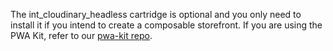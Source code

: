 The int_cloudinary_headless cartridge is optional and you only need to install it if you intend to create a composable storefront.
If you are using the PWA Kit, refer to our [pwa-kit repo](https://github.com/cloudinary/cloudinary_sfcc_pwa-kit/tree/main/Cloudinary-pwa-kit).
